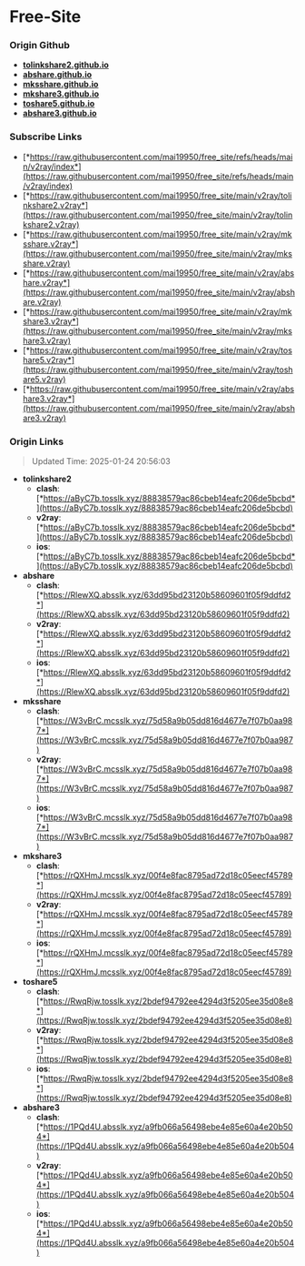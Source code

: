 # Free-Site

### Origin Github

- [**tolinkshare2.github.io**](https://github.com/tolinkshare2/tolinkshare2.github.io)
- [**abshare.github.io**](https://github.com/abshare/abshare.github.io)
- [**mksshare.github.io**](https://github.com/mksshare/mksshare.github.io)
- [**mkshare3.github.io**](https://github.com/mkshare3/mkshare3.github.io)
- [**toshare5.github.io**](https://github.com/toshare5/toshare5.github.io)
- [**abshare3.github.io**](https://github.com/abshare3/abshare3.github.io)

### Subscribe Links

- [*https://raw.githubusercontent.com/mai19950/free_site/refs/heads/main/v2ray/index*](https://raw.githubusercontent.com/mai19950/free_site/refs/heads/main/v2ray/index)
- [*https://raw.githubusercontent.com/mai19950/free_site/main/v2ray/tolinkshare2.v2ray*](https://raw.githubusercontent.com/mai19950/free_site/main/v2ray/tolinkshare2.v2ray)
- [*https://raw.githubusercontent.com/mai19950/free_site/main/v2ray/mksshare.v2ray*](https://raw.githubusercontent.com/mai19950/free_site/main/v2ray/mksshare.v2ray)
- [*https://raw.githubusercontent.com/mai19950/free_site/main/v2ray/abshare.v2ray*](https://raw.githubusercontent.com/mai19950/free_site/main/v2ray/abshare.v2ray)
- [*https://raw.githubusercontent.com/mai19950/free_site/main/v2ray/mkshare3.v2ray*](https://raw.githubusercontent.com/mai19950/free_site/main/v2ray/mkshare3.v2ray)
- [*https://raw.githubusercontent.com/mai19950/free_site/main/v2ray/toshare5.v2ray*](https://raw.githubusercontent.com/mai19950/free_site/main/v2ray/toshare5.v2ray)
- [*https://raw.githubusercontent.com/mai19950/free_site/main/v2ray/abshare3.v2ray*](https://raw.githubusercontent.com/mai19950/free_site/main/v2ray/abshare3.v2ray)

### Origin Links

> Updated Time: 2025-01-24 20:56:03

- **tolinkshare2**
  - **clash**: [*https://aByC7b.tosslk.xyz/88838579ac86cbeb14eafc206de5bcbd*](https://aByC7b.tosslk.xyz/88838579ac86cbeb14eafc206de5bcbd)
  - **v2ray**: [*https://aByC7b.tosslk.xyz/88838579ac86cbeb14eafc206de5bcbd*](https://aByC7b.tosslk.xyz/88838579ac86cbeb14eafc206de5bcbd)
  - **ios**: [*https://aByC7b.tosslk.xyz/88838579ac86cbeb14eafc206de5bcbd*](https://aByC7b.tosslk.xyz/88838579ac86cbeb14eafc206de5bcbd)
- **abshare**
  - **clash**: [*https://RlewXQ.absslk.xyz/63dd95bd23120b58609601f05f9ddfd2*](https://RlewXQ.absslk.xyz/63dd95bd23120b58609601f05f9ddfd2)
  - **v2ray**: [*https://RlewXQ.absslk.xyz/63dd95bd23120b58609601f05f9ddfd2*](https://RlewXQ.absslk.xyz/63dd95bd23120b58609601f05f9ddfd2)
  - **ios**: [*https://RlewXQ.absslk.xyz/63dd95bd23120b58609601f05f9ddfd2*](https://RlewXQ.absslk.xyz/63dd95bd23120b58609601f05f9ddfd2)
- **mksshare**
  - **clash**: [*https://W3vBrC.mcsslk.xyz/75d58a9b05dd816d4677e7f07b0aa987*](https://W3vBrC.mcsslk.xyz/75d58a9b05dd816d4677e7f07b0aa987)
  - **v2ray**: [*https://W3vBrC.mcsslk.xyz/75d58a9b05dd816d4677e7f07b0aa987*](https://W3vBrC.mcsslk.xyz/75d58a9b05dd816d4677e7f07b0aa987)
  - **ios**: [*https://W3vBrC.mcsslk.xyz/75d58a9b05dd816d4677e7f07b0aa987*](https://W3vBrC.mcsslk.xyz/75d58a9b05dd816d4677e7f07b0aa987)
- **mkshare3**
  - **clash**: [*https://rQXHmJ.mcsslk.xyz/00f4e8fac8795ad72d18c05eecf45789*](https://rQXHmJ.mcsslk.xyz/00f4e8fac8795ad72d18c05eecf45789)
  - **v2ray**: [*https://rQXHmJ.mcsslk.xyz/00f4e8fac8795ad72d18c05eecf45789*](https://rQXHmJ.mcsslk.xyz/00f4e8fac8795ad72d18c05eecf45789)
  - **ios**: [*https://rQXHmJ.mcsslk.xyz/00f4e8fac8795ad72d18c05eecf45789*](https://rQXHmJ.mcsslk.xyz/00f4e8fac8795ad72d18c05eecf45789)
- **toshare5**
  - **clash**: [*https://RwqRjw.tosslk.xyz/2bdef94792ee4294d3f5205ee35d08e8*](https://RwqRjw.tosslk.xyz/2bdef94792ee4294d3f5205ee35d08e8)
  - **v2ray**: [*https://RwqRjw.tosslk.xyz/2bdef94792ee4294d3f5205ee35d08e8*](https://RwqRjw.tosslk.xyz/2bdef94792ee4294d3f5205ee35d08e8)
  - **ios**: [*https://RwqRjw.tosslk.xyz/2bdef94792ee4294d3f5205ee35d08e8*](https://RwqRjw.tosslk.xyz/2bdef94792ee4294d3f5205ee35d08e8)
- **abshare3**
  - **clash**: [*https://1PQd4U.absslk.xyz/a9fb066a56498ebe4e85e60a4e20b504*](https://1PQd4U.absslk.xyz/a9fb066a56498ebe4e85e60a4e20b504)
  - **v2ray**: [*https://1PQd4U.absslk.xyz/a9fb066a56498ebe4e85e60a4e20b504*](https://1PQd4U.absslk.xyz/a9fb066a56498ebe4e85e60a4e20b504)
  - **ios**: [*https://1PQd4U.absslk.xyz/a9fb066a56498ebe4e85e60a4e20b504*](https://1PQd4U.absslk.xyz/a9fb066a56498ebe4e85e60a4e20b504)
